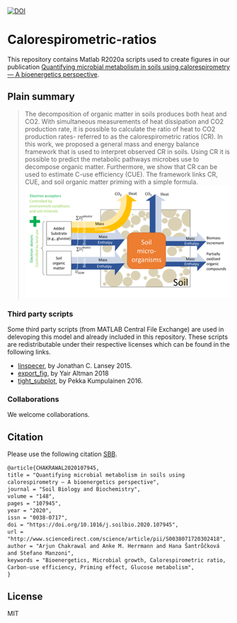 [![DOI](https://zenodo.org/badge/DOI/10.5281/zenodo.4059958.svg)](https://doi.org/10.5281/zenodo.4059958)

# Calorespirometric-ratios
This repository contains Matlab R2020a scripts used to create figures in our publication [Quantifying microbial metabolism in soils using calorespirometry — A bioenergetics perspective](https://doi.org/10.1016/j.soilbio.2020.107945). 

## Plain summary
>The decomposition of organic matter in soils produces both heat and CO2. With simultaneous measurements of heat dissipation and CO2 production rate, it is possible to calculate the ratio of heat to CO2 production rates- referred to as the calorespirometric ratios (CR). In this work, we proposed a general mass and energy balance framework that is used to interpret observed CR in soils. Using CR it is possible to predict the metabolic pathways microbes use to decompose organic matter. Furthermore, we show that CR can be used to estimate C-use efficiency (CUE). The framework links CR, CUE, and soil organic matter priming with a simple formula.
![Fig1](https://github.com/ArjunChakrawal/Calorespirometric-ratios/blob/master/Figures/Figure1.png)

### Third party scripts
Some third party scripts (from MATLAB Central File Exchange) are used in delevoping this model and already included in this repository. These scripts are redistributable under their respective licenses which can be found in the following links.

* [linspecer]( https://se.mathworks.com/matlabcentral/fileexchange/42673-beautiful-and-distinguishable-line-colors-colormap), by  Jonathan C. Lansey 2015.
* [export_fig](https://se.mathworks.com/matlabcentral/fileexchange/23629-export_fig), by Yair Altman 2018
* [tight_subplot](https://se.mathworks.com/matlabcentral/fileexchange/27991-tight_subplot-nh-nw-gap-marg_h-marg_w), by  Pekka Kumpulainen 2016.

### Collaborations
We welcome collaborations.

## Citation
Please use the following citation [SBB](https://doi.org/10.1016/j.soilbio.2020.107945).
```
@article{CHAKRAWAL2020107945,
title = "Quantifying microbial metabolism in soils using calorespirometry — A bioenergetics perspective",
journal = "Soil Biology and Biochemistry",
volume = "148",
pages = "107945",
year = "2020",
issn = "0038-0717",
doi = "https://doi.org/10.1016/j.soilbio.2020.107945",
url = "http://www.sciencedirect.com/science/article/pii/S0038071720302418",
author = "Arjun Chakrawal and Anke M. Herrmann and Hana Šantrůčková and Stefano Manzoni",
keywords = "Bioenergetics, Microbial growth, Calorespirometric ratio, Carbon-use efficiency, Priming effect, Glucose metabolism",
}
```

License
----
MIT
